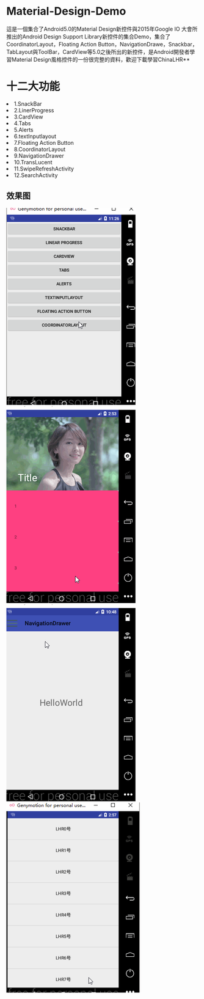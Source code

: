 # Material-Design-Demo
這是一個集合了Android5.0的Material Design新控件與2015年Google IO 大會所推出的Android Design Support Library新控件的集合Demo，集合了CoordinatorLayout，Floating Action Button，NavigationDrawe，Snackbar，TabLayout與ToolBar，CardView等5.0之後所出的新控件，是Android開發者學習Material Design風格控件的一份很完整的資料，歡迎下載學習ChinaLHR**

# 十二大功能
<li>1.SnackBar</li>
<li>2.LinerProgress</li>
<li>3.CardView</li>
<li>4.Tabs</li>
<li>5.Alerts</li>
<li>6.textInputlayout</li>
<li>7.Floating Action Button</li>
<li>8.CoordinatorLayout</li>
<li>9.NavigationDrawer</li>
<li>10.TransLucent</li>
<li>11.SwipeRefreshActivity</li>
<li>12.SearchActivity</li>
  
## 效果图
![](https://raw.githubusercontent.com/ChinaLHR/Material-Design-Demo/master/gif/1.gif)
![](https://raw.githubusercontent.com/ChinaLHR/Material-Design-Demo/master/gif/2.gif)
![](https://raw.githubusercontent.com/ChinaLHR/Material-Design-Demo/master/gif/3.gif)
![](https://github.com/ChinaLHR/Material-Design-Demo/blob/master/gif/be.gif)
